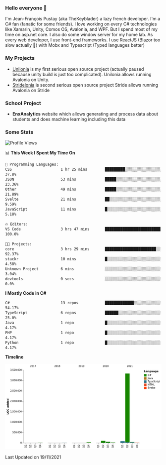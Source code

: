 ### Hello everyone 👋

I'm Jean-François Pustay (aka TheKeyblader) a lazy french developer. I'm a C# fan (fanatic for some friends). I love working on every C# technologies like Xamarin, Unity, Comos OS, Avalonia, and WPF.  But I spend most of my time on asp.net core. I also do some window server for my home lab. As every web developer, I use front-end frameworks. I use ReactJS (Blazor too slow actually 🙂) with Mobx and Typescript (Typed languages better)

### My Projects

* [Unilonia](https://github.com/TheKeyblader/Unilonia) is my first serious open source project (actually paused because unity build is just too complicated).
  Unilonia allows running Avalonia on Unity.
* [Stridelonia](https://github.com/TheKeyblader/Stridelonia) is second serious open source project
  Stride allows running Avalonia on Stride

### School Project

* __EnxAnalytics__ website which allows generating and process data about  students and does machine learning including this data 

### Some Stats

<!--START_SECTION:waka-->
![Profile Views](http://img.shields.io/badge/Profile%20Views-1-blue)

📊 **This Week I Spent My Time On** 

```text
💬 Programming Languages: 
CSS                      1 hr 25 mins        █████████░░░░░░░░░░░░░░░░   37.8% 
JSON                     53 mins             █████░░░░░░░░░░░░░░░░░░░░   23.36% 
Other                    49 mins             █████░░░░░░░░░░░░░░░░░░░░   21.89% 
Svelte                   21 mins             ██░░░░░░░░░░░░░░░░░░░░░░░   9.59% 
JavaScript               11 mins             █░░░░░░░░░░░░░░░░░░░░░░░░   5.18%

🔥 Editors: 
VS Code                  3 hrs 47 mins       █████████████████████████   100.0%

🐱‍💻 Projects: 
core                     3 hrs 29 mins       ███████████████████████░░   92.37% 
stackr                   10 mins             █░░░░░░░░░░░░░░░░░░░░░░░░   4.58% 
Unknown Project          6 mins              ░░░░░░░░░░░░░░░░░░░░░░░░░   3.04% 
devtools                 0 secs              ░░░░░░░░░░░░░░░░░░░░░░░░░   0.0%

```

**I Mostly Code in C#** 

```text
C#                       13 repos            █████████████░░░░░░░░░░░░   54.17% 
TypeScript               6 repos             ██████░░░░░░░░░░░░░░░░░░░   25.0% 
Java                     1 repo              █░░░░░░░░░░░░░░░░░░░░░░░░   4.17% 
PHP                      1 repo              █░░░░░░░░░░░░░░░░░░░░░░░░   4.17% 
Python                   1 repo              █░░░░░░░░░░░░░░░░░░░░░░░░   4.17%

```


**Timeline**

![Chart not found](https://raw.githubusercontent.com/TheKeyblader/TheKeyblader/main/charts/bar_graph.png) 


 Last Updated on 19/11/2021
<!--END_SECTION:waka-->

<!--
**TheKeyblader/TheKeyblader** is a ✨ _special_ ✨ repository because its `README.md` (this file) appears on your GitHub profile.

Here are some ideas to get you started:

- 🔭 I’m currently working on ...
- 🌱 I’m currently learning ...
- 👯 I’m looking to collaborate on ...
- 🤔 I’m looking for help with ...
- 💬 Ask me about ...
- 📫 How to reach me: ...
- 😄 Pronouns: ...
- ⚡ Fun fact: ...
-->
